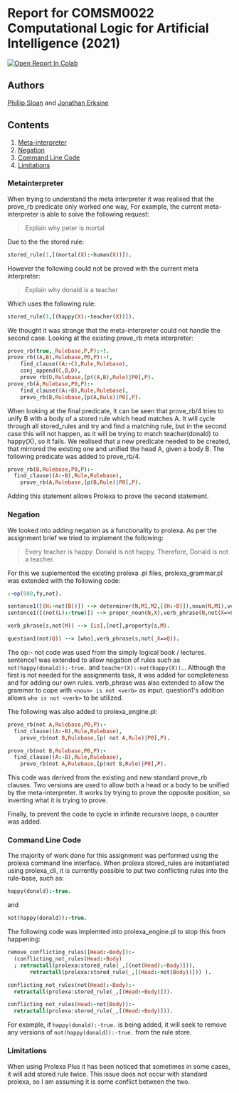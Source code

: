 # Report for COMSM0022 Computational Logic for Artificial Intelligence (2021)

[![Open Report In Colab](https://colab.research.google.com/assets/colab-badge.svg)](https://colab.research.google.com/github/phillipSloan/ComputationalLogic/blob/prolexa-plus/Report%20Notebook.ipynb)
## Authors
[Phillip Sloan](https://github.com/phillipSloan) and [Jonathan Erksine](https://github.com/jmerskine1)

## Contents
1. [Meta-interpreter](#metainterpreter)
2. [Negation](#negation)
3. [Command Line Code](#command-line-code)
4. [Limitations](#limitations)

### Metainterpreter
When trying to understand the meta interpreter it was realised that the prove_rb predicate only worked one way, For example, the current meta-interpreter is able to solve the following request:
>Explain why peter is mortal

Due to the the stored rule: 
```prolog
stored_rule(1,[(mortal(X):-human(X))]).
```

However the following could not be proved with the current meta interpreter:
>Explain why donald is a teacher

Which uses the following rule:
```prolog
stored_rule(1,[(happy(X):-teacher(X))]).
```
We thought it was strange that the meta-interpreter could not handle the second case. Looking at the existing prove_rb meta interpreter:

```prolog
prove_rb(true,_Rulebase,P,P):-!.
prove_rb((A,B),Rulebase,P0,P):-!,
	find_clause((A:-C),Rule,Rulebase),
	conj_append(C,B,D),
    prove_rb(D,Rulebase,[p((A,B),Rule)|P0],P).
prove_rb(A,Rulebase,P0,P):-
    find_clause((A:-B),Rule,Rulebase),
	prove_rb(B,Rulebase,[p(A,Rule)|P0],P).
```

When looking at the final predicate, it can be seen that prove_rb/4 tries to unify B with a body of a stored rule which head matches A. It will cycle through all stored_rules and try and find a matching rule, but in the second case this will not happen, as it will be trying to match teacher(donald) to happy(X), so it fails. We realised that a new predicate needed to be created, that mirrored the existing one and unified the head A, given a body B. The following predicate was added to prove_rb/4.

```prolog
prove_rb(B,Rulebase,P0,P):-
  find_clause((A:-B),Rule,Rulebase),
	prove_rb(A,Rulebase,[p(B,Rule)|P0],P).
```
Adding this statement allows Prolexa to prove the second statement.

### Negation
We looked into adding negation as a functionality to prolexa. As per the assignment brief we tried to implement the following:

>Every teacher is happy. Donald is not happy. Therefore, Donald is not a teacher.

For this we suplemented the existing prolexa .pl files, prolexa_grammar.pl was extended with the following code:

```prolog
:-op(900,fy,not).

sentence1([(H:-not(B))]) --> determiner(N,M1,M2,[(H:-B)]),noun(N,M1),verb_phrase(N,not(M2)).
sentence1([(not(L):-true)]) --> proper_noun(N,X),verb_phrase(N,not(X=>L)).

verb_phrase(s,not(M)) --> [is],[not],property(s,M).

question1(not(Q)) --> [who],verb_phrase(s,not(_X=>Q)).
```
The op:- not code was used from the simply logical book / lectures. sentence1 was extended to allow negation of rules such as `not(happy(donald)):-true.` and `teacher(X):-not(happy(X)).`. Although the first is not needed for the assignments task, it was added for completeness and for adding our own rules. verb_phrase was also extended to allow the grammar to cope with `<noun> is not <verb>` as input. question1's addition allows `who is not <verb>` to be utilized.

The following was also added to prolexa_engine.pl:

```prolog
prove_rb(not A,Rulebase,P0,P):-
  find_clause((A:-B),Rule,Rulebase),
	prove_rb(not B,Rulebase,[p( not A,Rule)|P0],P).

prove_rb(not B,Rulebase,P0,P):-
  find_clause((A:-B),Rule,Rulebase),
	prove_rb(not A,Rulebase,[p(not B,Rule)|P0],P).
```
This code was derived from the existing and new standard prove_rb clauses. Two versions are used to allow both a head or a body to be unified by the meta-interpreter. It works by trying to prove the opposite position, so inverting what it is trying to prove.

Finally, to prevent the code to cycle in infinite recursive loops, a counter was added.

### Command Line Code
The majority of work done for this assignment was performed using the prolexa command line interface. When prolexa stored_rules are instantiated using prolexa_cli, it is currently possible to put two conflicting rules into the rule-base, such as:
  ```prolog
  happy(donald):-true.
  ```
  and
   ```prolog
  not(happy(donald)):-true.
  ```
The following code was implemted into prolexa_engine.pl to stop this from happening:
  
  ```prolog
  remove_conflicting_rules([Head:-Body]):-
	(conflicting_not_rules(Head:-Body)
	; retractall(prolexa:stored_rule(_,[(not(Head):-Body)])),
	     retractall(prolexa:stored_rule(_,[(Head:-not(Body))])) ).

conflicting_not_rules(not(Head):-Body):-
	retractall(prolexa:stored_rule(_,[(Head:-Body)])).

conflicting_not_rules(Head:-not(Body)):-
	retractall(prolexa:stored_rule(_,[(Head:-Body)])).
  ```
  
For example, if `happy(donald):-true.` is being added, it will seek to remove any versions of `not(happy(donald)):-true.` from the rule store.

### Limitations
When using Prolexa Plus it has been noticed that sometimes in some cases, it will add stored rule twice. This issue does not occur with standard prolexa, so I am assuming it is some conflict between the two.
